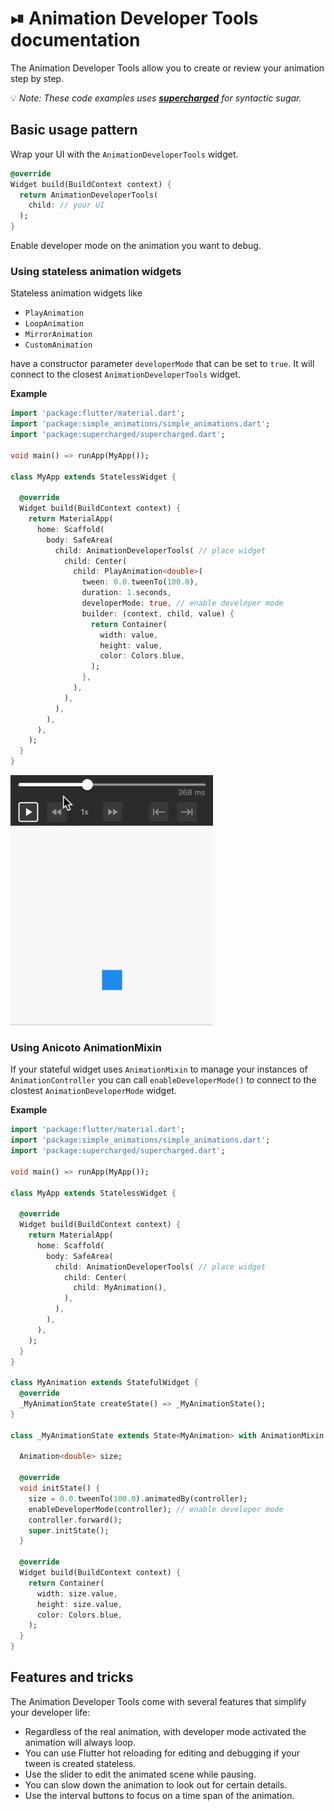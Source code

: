 # ⏯ Animation Developer Tools documentation

The Animation Developer Tools allow you to create or review your animation step by step.

💡 *Note: These code examples uses **[supercharged](https://pub.dev/packages/supercharged)** for syntactic sugar.*

## Basic usage pattern

Wrap your UI with the `AnimationDeveloperTools` widget.

```dart
@override
Widget build(BuildContext context) {
  return AnimationDeveloperTools(
    child: // your UI
  );
}
```

Enable developer mode on the animation you want to debug.

### Using stateless animation widgets

Stateless animation widgets like

- `PlayAnimation`
- `LoopAnimation`
- `MirrorAnimation`
- `CustomAnimation`

have a constructor parameter `developerMode` that can be set to `true`. It will connect to the closest `AnimationDeveloperTools` widget.

**Example**
```dart
import 'package:flutter/material.dart';
import 'package:simple_animations/simple_animations.dart';
import 'package:supercharged/supercharged.dart';

void main() => runApp(MyApp());

class MyApp extends StatelessWidget {

  @override
  Widget build(BuildContext context) {
    return MaterialApp(
      home: Scaffold(
        body: SafeArea(
          child: AnimationDeveloperTools( // place widget
            child: Center(
              child: PlayAnimation<double>(
                tween: 0.0.tweenTo(100.0),
                duration: 1.seconds,
                developerMode: true, // enable developer mode
                builder: (context, child, value) {
                  return Container(
                    width: value,
                    height: value,
                    color: Colors.blue,
                  );
                },
              ),
            ),
          ),
        ),
      ),
    );
  }
}

```

![devtools](https://raw.githubusercontent.com/felixblaschke/simple_animations_documentation_assets/master/v2/devtools.gif)

### Using Anicoto AnimationMixin

If your stateful widget uses `AnimationMixin` to manage your instances of `AnimationController` you can call `enableDeveloperMode()` to connect to the clostest `AnimationDeveloperMode` widget.

**Example**
```dart
import 'package:flutter/material.dart';
import 'package:simple_animations/simple_animations.dart';
import 'package:supercharged/supercharged.dart';

void main() => runApp(MyApp());

class MyApp extends StatelessWidget {

  @override
  Widget build(BuildContext context) {
    return MaterialApp(
      home: Scaffold(
        body: SafeArea(
          child: AnimationDeveloperTools( // place widget
            child: Center(
              child: MyAnimation(),
            ),
          ),
        ),
      ),
    );
  }
}

class MyAnimation extends StatefulWidget {
  @override
  _MyAnimationState createState() => _MyAnimationState();
}

class _MyAnimationState extends State<MyAnimation> with AnimationMixin {

  Animation<double> size;

  @override
  void initState() {
    size = 0.0.tweenTo(100.0).animatedBy(controller);
    enableDeveloperMode(controller); // enable developer mode
    controller.forward();
    super.initState();
  }

  @override
  Widget build(BuildContext context) {
    return Container(
      width: size.value,
      height: size.value,
      color: Colors.blue,
    );
  }
}

```

## Features and tricks

The Animation Developer Tools come with several features that simplify your developer life:

- Regardless of the real animation, with developer mode activated the animation will always loop.
- You can use Flutter hot reloading for editing and debugging if your tween is created stateless.
- Use the slider to edit the animated scene while pausing.
- You can slow down the animation to look out for certain details.
- Use the interval buttons to focus on a time span of the animation.
